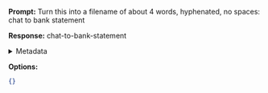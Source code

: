 **Prompt:**
Turn this into a filename of about 4 words, hyphenated, no spaces: chat to bank statement

**Response:**
chat-to-bank-statement

<details><summary>Metadata</summary>

- Duration: 752 ms
- Datetime: 2023-10-06T18:03:09.515855
- Model: gpt-3.5-turbo-0613

</details>

**Options:**
```json
{}
```

